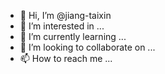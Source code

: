 - 👋 Hi, I’m @jiang-taixin
- 👀 I’m interested in ...
- 🌱 I’m currently learning ...
- 💞️ I’m looking to collaborate on ...
- 📫 How to reach me ...

<!---
jiang-taixin/jiang-taixin is a ✨ special ✨ repository because its `README.md` (this file) appears on your GitHub profile.
You can click the Preview link to take a look at your changes.
--->
